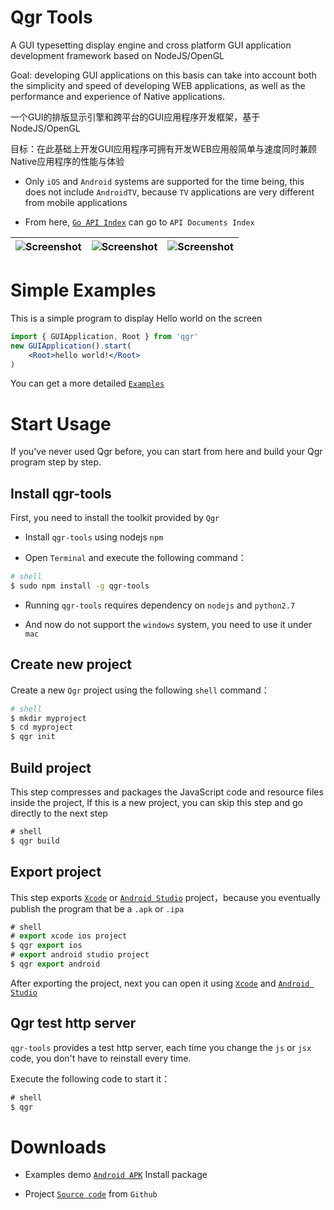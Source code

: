 Qgr Tools
===============

A GUI typesetting display engine and cross platform GUI application development framework based on NodeJS/OpenGL

Goal: developing GUI applications on this basis can take into account both the simplicity and speed of developing WEB applications, as well as the performance and experience of Native applications.

一个GUI的排版显示引擎和跨平台的GUI应用程序开发框架，基于NodeJS/OpenGL

目标：在此基础上开发GUI应用程序可拥有开发WEB应用般简单与速度同时兼顾Native应用程序的性能与体验


* Only `iOS` and `Android` systems are supported for the time being, this does not include `AndroidTV`, because `TV` applications are very different from mobile applications

* From here, [`Go API Index`](http://quickgr.org/doc/) can go to `API Documents Index`

| ![Screenshot](http://quickgr.org/img/0x0ss.jpg) | ![Screenshot](http://quickgr.org/img/0x0ss_3.jpg) | ![Screenshot](http://quickgr.org/img/0x0ss_4.jpg) |
|--|--|--|


# Simple Examples

This is a simple program to display Hello world on the screen

```jsx
import { GUIApplication, Root } from 'qgr'
new GUIApplication().start(
	<Root>hello world!</Root>
)
```

You can get a more detailed [`Examples`]

# Start Usage

If you've never used Qgr before, you can start from here and build your Qgr program step by step.

## Install qgr-tools

First, you need to install the toolkit provided by `Qgr`

* Install `qgr-tools` using nodejs `npm` 

* Open `Terminal` and execute the following command：

```sh
# shell
$ sudo npm install -g qgr-tools

```
	
* Running `qgr-tools` requires dependency on `nodejs` and `python2.7`

* And now do not support the `windows` system, you need to use it under `mac`

## Create new project

Create a new `Qgr` project using the following `shell` command：

```sh
# shell
$ mkdir myproject
$ cd myproject
$ qgr init
```

## Build project

This step compresses and packages the JavaScript code and resource files inside the project,
If this is a new project, you can skip this step and go directly to the next step

```js
# shell
$ qgr build
```

## Export project

This step exports [`Xcode`] or [`Android Studio`] project，because you eventually publish the program that be a `.apk` or `.ipa`

```js
# shell
# export xcode ios project
$ qgr export ios
# export android studio project
$ qgr export android
```

After exporting the project, next you can open it using [`Xcode`] and [`Android Studio`]

## Qgr test http server

`qgr-tools` provides a test http server, each time you change the `js` or `jsx` code, you don't have to reinstall every time.

Execute the following code to start it：

```js
# shell
$ qgr
```

# Downloads

* Examples demo [`Android APK`] Install package

* Project [`Source code`] from `Github`


[`Examples`]: https://github.com/louis-tru/qgr/tree/master/demo
[`Xcode`]: https://developer.apple.com/library/content/documentation/IDEs/Conceptual/AppDistributionGuide/ConfiguringYourApp/ConfiguringYourApp.html
[`Android Studio`]: https://developer.android.com/studio/projects/create-project.html
[`Android APK`]: https://github.com/louis-tru/qgr/releases/download/v0.1.0/examples-release.apk
[`NPM`]: https://www.npmjs.com/package/qgr-tools
[`Source code`]: https://github.com/louis-tru/qgr
